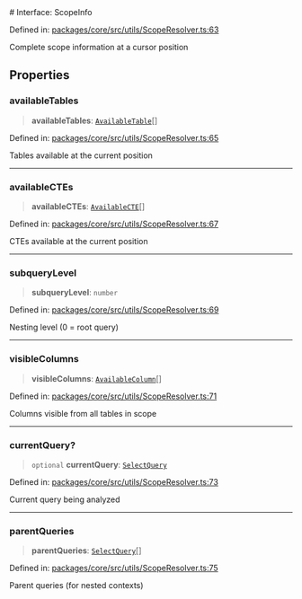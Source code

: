 <div v-pre>
# Interface: ScopeInfo

Defined in: [packages/core/src/utils/ScopeResolver.ts:63](https://github.com/mk3008/rawsql-ts/blob/3b53f17d700cf976ce5c49b674a04b41eeb14c40/packages/core/src/utils/ScopeResolver.ts#L63)

Complete scope information at a cursor position

## Properties

### availableTables

> **availableTables**: [`AvailableTable`](AvailableTable.md)[]

Defined in: [packages/core/src/utils/ScopeResolver.ts:65](https://github.com/mk3008/rawsql-ts/blob/3b53f17d700cf976ce5c49b674a04b41eeb14c40/packages/core/src/utils/ScopeResolver.ts#L65)

Tables available at the current position

***

### availableCTEs

> **availableCTEs**: [`AvailableCTE`](AvailableCTE.md)[]

Defined in: [packages/core/src/utils/ScopeResolver.ts:67](https://github.com/mk3008/rawsql-ts/blob/3b53f17d700cf976ce5c49b674a04b41eeb14c40/packages/core/src/utils/ScopeResolver.ts#L67)

CTEs available at the current position

***

### subqueryLevel

> **subqueryLevel**: `number`

Defined in: [packages/core/src/utils/ScopeResolver.ts:69](https://github.com/mk3008/rawsql-ts/blob/3b53f17d700cf976ce5c49b674a04b41eeb14c40/packages/core/src/utils/ScopeResolver.ts#L69)

Nesting level (0 = root query)

***

### visibleColumns

> **visibleColumns**: [`AvailableColumn`](AvailableColumn.md)[]

Defined in: [packages/core/src/utils/ScopeResolver.ts:71](https://github.com/mk3008/rawsql-ts/blob/3b53f17d700cf976ce5c49b674a04b41eeb14c40/packages/core/src/utils/ScopeResolver.ts#L71)

Columns visible from all tables in scope

***

### currentQuery?

> `optional` **currentQuery**: [`SelectQuery`](SelectQuery.md)

Defined in: [packages/core/src/utils/ScopeResolver.ts:73](https://github.com/mk3008/rawsql-ts/blob/3b53f17d700cf976ce5c49b674a04b41eeb14c40/packages/core/src/utils/ScopeResolver.ts#L73)

Current query being analyzed

***

### parentQueries

> **parentQueries**: [`SelectQuery`](SelectQuery.md)[]

Defined in: [packages/core/src/utils/ScopeResolver.ts:75](https://github.com/mk3008/rawsql-ts/blob/3b53f17d700cf976ce5c49b674a04b41eeb14c40/packages/core/src/utils/ScopeResolver.ts#L75)

Parent queries (for nested contexts)
</div>
